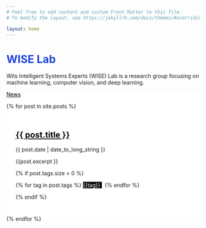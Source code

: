 ```yaml
---
# Feel free to add content and custom Front Matter to this file.
# To modify the layout, see https://jekyllrb.com/docs/themes/#overriding-theme-defaults

layout: home
---
```


<div class="container">
<h1 class="display-2 font-weight-bold mt-5"><span style="color:#2045d7">WISE Lab</span></h1>

<p class="lead font-weight-normal">
<span>
Wits Intelligent Systems Experts (WISE) Lab is a research group focusing on machine learning, computer vision, and deep learning.
</span>
</p>
</div>

<div style="background-color:#ffffff" class="jumbotron jumbotron-fluid">
    <div style="background-color:#ffffff" class="container">
        <div class="row">
            <div class="col-sm-12">
                <a style="color:#000000" class="display-4 font-weight-bold" href="blog">
                    News
                </a>
                <p class="lead font-weight-bold">
                <span></span>
                </p>
            </div>
        </div>
        <div class="card-columns">
        {% for post in site.posts %}
         <article>
                <div style="margin-bottom:16px;padding:24px" class="card">
                    <h2>
                        <a style="color:#000000" href="{{ post.url }}">
                            {{ post.title }}
                        </a>
                    </h2>
                    <time class="time" datetime="{{ post.date | date: "%Y-%m-%d" }}">{{ post.date | date_to_long_string }}</time>
                    <p class="text">
                        {{post.excerpt }}
                    </p>
                    {% if post.tags.size > 0 %}
                    <p>
                        <span>
                         {% for tag in post.tags %}
                            <span style="color:#ffffff;background-color:#000000" class="badge badge-secondary">
                               {{tag}}
                            </span>
                            &nbsp;
                        {% endfor %}
                        </span>
                    </p>
                    {% endif %}
                </div>
            </article>
            {% endfor %}
        </div>
    </div>
</div>
